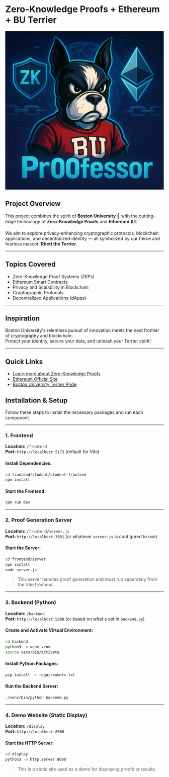 # Zero-Knowledge Proofs + Ethereum + BU Terrier

![Zero-Knowledge Terrier](pr00fesor.png)

## Project Overview

This project combines the spirit of **Boston University** 🐾 with the cutting-edge technology of **Zero-Knowledge Proofs** and **Ethereum** 🔒⛓️.

We aim to explore privacy-enhancing cryptographic protocols, blockchain applications, and decentralized identity — all symbolized by our fierce and fearless mascot, **Rhett the Terrier**.

---

## Topics Covered
- Zero-Knowledge Proof Systems (ZKPs)
- Ethereum Smart Contracts
- Privacy and Scalability in Blockchain
- Cryptographic Protocols
- Decentralized Applications (dApps)

---

## Inspiration

Boston University's relentless pursuit of innovation meets the next frontier of cryptography and blockchain.  
Protect your identity, secure your data, and unleash your Terrier spirit!

---

## Quick Links
- [Learn more about Zero-Knowledge Proofs](https://zkproof.org/)
- [Ethereum Official Site](https://ethereum.org/)
- [Boston University Terrier Pride](https://www.bu.edu/terriers/)




## Installation & Setup

Follow these steps to install the necessary packages and run each component.

---

### 1. Frontend

**Location:** `/frontend`  
**Port:** `http://localhost:5173` (default for Vite)

#### Install Dependencies:
```bash
cd frontend/student/student-frontend
npm install
```

#### Start the Frontend:
```bash
npm run dev
```

---

### 2. Proof Generation Server

**Location:** `/frontend/server.js`  
**Port:** `http://localhost:3001` (or whatever `server.js` is configured to use)

#### Start the Server:
```bash
cd frontend/server
npm install
node server.js
```

> This server handles proof generation and must run separately from the Vite frontend.

---

### 3. Backend (Python)

**Location:** `/backend`  
**Port:** `http://localhost:5000` (or based on what's set in `backend.py`)

#### Create and Activate Virtual Environment:
```bash
cd backend
python3 -m venv venv
source venv/bin/activate 
```

#### Install Python Packages:
```bash
pip install -r requirements.txt
```

#### Run the Backend Server:
```bash
./venv/bin/python backend.py
```

---

### 4. Demo Website (Static Display)

**Location:** `/display`  
**Port:** `http://localhost:8000`

#### Start the HTTP Server:
```bash
cd display
python3 -m http.server 8000
```

> This is a static site used as a demo for displaying proofs or results.


